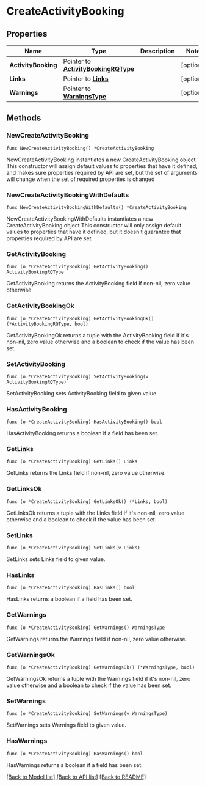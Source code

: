 # CreateActivityBooking

## Properties

Name | Type | Description | Notes
------------ | ------------- | ------------- | -------------
**ActivityBooking** | Pointer to [**ActivityBookingRQType**](ActivityBookingRQType.md) |  | [optional] 
**Links** | Pointer to [**Links**](Links.md) |  | [optional] 
**Warnings** | Pointer to [**WarningsType**](WarningsType.md) |  | [optional] 

## Methods

### NewCreateActivityBooking

`func NewCreateActivityBooking() *CreateActivityBooking`

NewCreateActivityBooking instantiates a new CreateActivityBooking object
This constructor will assign default values to properties that have it defined,
and makes sure properties required by API are set, but the set of arguments
will change when the set of required properties is changed

### NewCreateActivityBookingWithDefaults

`func NewCreateActivityBookingWithDefaults() *CreateActivityBooking`

NewCreateActivityBookingWithDefaults instantiates a new CreateActivityBooking object
This constructor will only assign default values to properties that have it defined,
but it doesn't guarantee that properties required by API are set

### GetActivityBooking

`func (o *CreateActivityBooking) GetActivityBooking() ActivityBookingRQType`

GetActivityBooking returns the ActivityBooking field if non-nil, zero value otherwise.

### GetActivityBookingOk

`func (o *CreateActivityBooking) GetActivityBookingOk() (*ActivityBookingRQType, bool)`

GetActivityBookingOk returns a tuple with the ActivityBooking field if it's non-nil, zero value otherwise
and a boolean to check if the value has been set.

### SetActivityBooking

`func (o *CreateActivityBooking) SetActivityBooking(v ActivityBookingRQType)`

SetActivityBooking sets ActivityBooking field to given value.

### HasActivityBooking

`func (o *CreateActivityBooking) HasActivityBooking() bool`

HasActivityBooking returns a boolean if a field has been set.

### GetLinks

`func (o *CreateActivityBooking) GetLinks() Links`

GetLinks returns the Links field if non-nil, zero value otherwise.

### GetLinksOk

`func (o *CreateActivityBooking) GetLinksOk() (*Links, bool)`

GetLinksOk returns a tuple with the Links field if it's non-nil, zero value otherwise
and a boolean to check if the value has been set.

### SetLinks

`func (o *CreateActivityBooking) SetLinks(v Links)`

SetLinks sets Links field to given value.

### HasLinks

`func (o *CreateActivityBooking) HasLinks() bool`

HasLinks returns a boolean if a field has been set.

### GetWarnings

`func (o *CreateActivityBooking) GetWarnings() WarningsType`

GetWarnings returns the Warnings field if non-nil, zero value otherwise.

### GetWarningsOk

`func (o *CreateActivityBooking) GetWarningsOk() (*WarningsType, bool)`

GetWarningsOk returns a tuple with the Warnings field if it's non-nil, zero value otherwise
and a boolean to check if the value has been set.

### SetWarnings

`func (o *CreateActivityBooking) SetWarnings(v WarningsType)`

SetWarnings sets Warnings field to given value.

### HasWarnings

`func (o *CreateActivityBooking) HasWarnings() bool`

HasWarnings returns a boolean if a field has been set.


[[Back to Model list]](../README.md#documentation-for-models) [[Back to API list]](../README.md#documentation-for-api-endpoints) [[Back to README]](../README.md)


